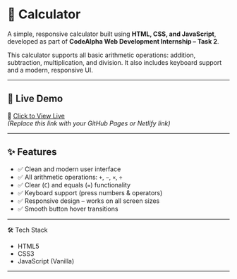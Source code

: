 # 🔢 Calculator

A simple, responsive calculator built using **HTML, CSS, and JavaScript**, developed as part of **CodeAlpha Web Development Internship – Task 2**.

This calculator supports all basic arithmetic operations: addition, subtraction, multiplication, and division. It also includes keyboard support and a modern, responsive UI.

---

## 🚀 Live Demo

🔗 [Click to View Live](https://yourusername.github.io/calculator/)  
_(Replace this link with your GitHub Pages or Netlify link)_

---

## ✨ Features

- ✅ Clean and modern user interface
- ✅ All arithmetic operations: `+`, `−`, `×`, `÷`
- ✅ Clear (`C`) and equals (`=`) functionality
- ✅ Keyboard support (press numbers & operators)
- ✅ Responsive design – works on all screen sizes
- ✅ Smooth button hover transitions

---

🛠️ Tech Stack

- HTML5
- CSS3
- JavaScript (Vanilla)

---

